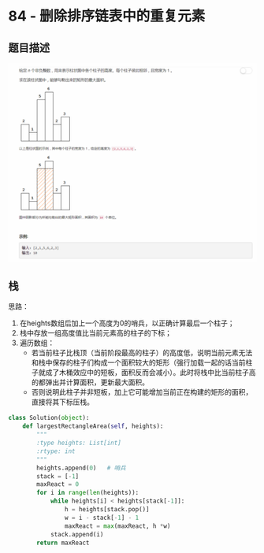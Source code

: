 # 84 - 删除排序链表中的重复元素
## 题目描述
![problem](images/84.png)

## 栈
思路：  
1. 在heights数组后加上一个高度为0的哨兵，以正确计算最后一个柱子；
2. 栈中存放一组高度值比当前元素高的柱子的下标；
3. 遍历数组：
    - 若当前柱子比栈顶（当前阶段最高的柱子）的高度低，说明当前元素无法和栈中保存的柱子们构成一个面积较大的矩形（强行加载一起的话当前柱子就成了木桶效应中的短板，面积反而会减小）。此时将栈中比当前柱子高的都弹出并计算面积，更新最大面积。
    - 否则说明此柱子并非短板，加上它可能增加当前正在构建的矩形的面积，直接将其下标压栈。
```python
class Solution(object):
    def largestRectangleArea(self, heights):
        """
        :type heights: List[int]
        :rtype: int
        """
        heights.append(0)   # 哨兵
        stack = [-1]
        maxReact = 0
        for i in range(len(heights)):
            while heights[i] < heights[stack[-1]]:
                h = heights[stack.pop()]
                w = i - stack[-1] - 1
                maxReact = max(maxReact, h *w)
            stack.append(i)
        return maxReact
```